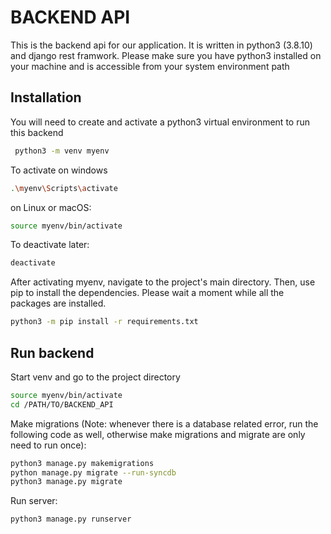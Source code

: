 
# BACKEND API
This is the backend api for our application. It is written in python3 (3.8.10) and django rest framwork. Please make sure you have python3 installed on your machine and is accessible from your system environment path




## Installation

You will need to create and activate a python3 virtual environment to run this backend

```bash
 python3 -m venv myenv
```
To activate on windows
```bash
.\myenv\Scripts\activate
```
on Linux or macOS:
```bash
source myenv/bin/activate
```
To deactivate later:  
```bash
deactivate
```
After activating myenv, navigate to the project's main directory. Then, use pip to install the dependencies. Please wait a moment while all the packages are installed.
```bash
python3 -m pip install -r requirements.txt
```

## Run backend



Start venv and go to the project directory

```bash
source myenv/bin/activate
cd /PATH/TO/BACKEND_API
```

Make migrations (Note: whenever there is a database related error, run the following code as well, otherwise make migrations and migrate are only need to run once):
```bash
python3 manage.py makemigrations
python manage.py migrate --run-syncdb
python3 manage.py migrate
```
Run server:
```bash
python3 manage.py runserver
```
